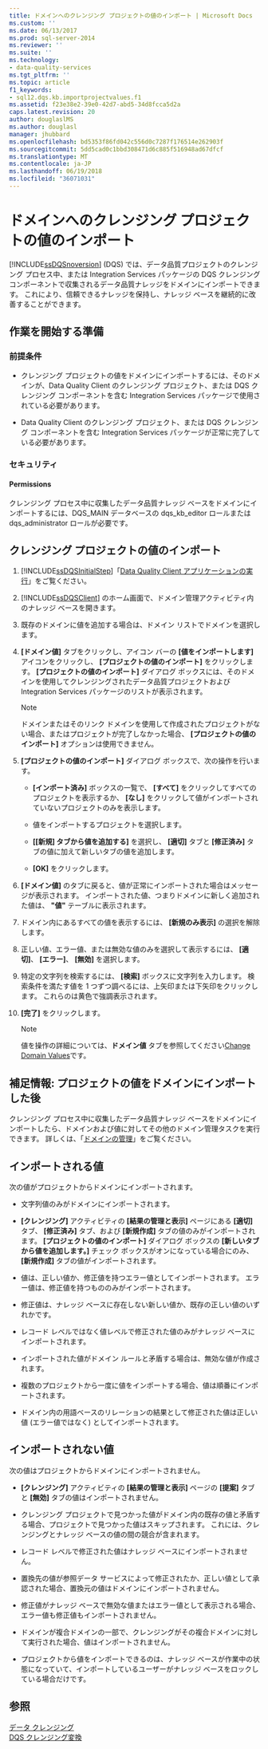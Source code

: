 ```yaml
---
title: ドメインへのクレンジング プロジェクトの値のインポート | Microsoft Docs
ms.custom: ''
ms.date: 06/13/2017
ms.prod: sql-server-2014
ms.reviewer: ''
ms.suite: ''
ms.technology:
- data-quality-services
ms.tgt_pltfrm: ''
ms.topic: article
f1_keywords:
- sql12.dqs.kb.importprojectvalues.f1
ms.assetid: f23e38e2-39e0-42d7-abd5-34d8fcca5d2a
caps.latest.revision: 20
author: douglaslMS
ms.author: douglasl
manager: jhubbard
ms.openlocfilehash: bd5353f86fd042c556d0c7287f176514e262903f
ms.sourcegitcommit: 5dd5cad0c1bbd308471d6c885f516948ad67dfcf
ms.translationtype: MT
ms.contentlocale: ja-JP
ms.lasthandoff: 06/19/2018
ms.locfileid: "36071031"
---
```

# <a name="import-cleansing-project-values-into-a-domain"></a>ドメインへのクレンジング プロジェクトの値のインポート
  [!INCLUDE[ssDQSnoversion](../includes/ssdqsnoversion-md.md)] (DQS) では、データ品質プロジェクトのクレンジング プロセス中、または Integration Services パッケージの DQS クレンジング コンポーネントで収集されるデータ品質ナレッジをドメインにインポートできます。 これにより、信頼できるナレッジを保持し、ナレッジ ベースを継続的に改善することができます。  
  
##  <a name="BeforeYouBegin"></a> 作業を開始する準備  
  
###  <a name="Prerequisites"></a> 前提条件  
  
-   クレンジング プロジェクトの値をドメインにインポートするには、そのドメインが、Data Quality Client のクレンジング プロジェクト、または DQS クレンジング コンポーネントを含む Integration Services パッケージで使用されている必要があります。  
  
-   Data Quality Client のクレンジング プロジェクト、または DQS クレンジング コンポーネントを含む Integration Services パッケージが正常に完了している必要があります。  
  
###  <a name="Security"></a> セキュリティ  
  
####  <a name="Permissions"></a> Permissions  
 クレンジング プロセス中に収集したデータ品質ナレッジ ベースをドメインにインポートするには、DQS_MAIN データベースの dqs_kb_editor ロールまたは dqs_administrator ロールが必要です。  
  
##  <a name="Import"></a> クレンジング プロジェクトの値のインポート  
  
1.  [!INCLUDE[ssDQSInitialStep](../includes/ssdqsinitialstep-md.md)]「[Data Quality Client アプリケーションの実行](../../2014/data-quality-services/run-the-data-quality-client-application.md)」をご覧ください。  
  
2.  [!INCLUDE[ssDQSClient](../includes/ssdqsclient-md.md)] のホーム画面で、ドメイン管理アクティビティ内のナレッジ ベースを開きます。  
  
3.  既存のドメインに値を追加する場合は、ドメイン リストでドメインを選択します。  
  
4.  **[ドメイン値]** タブをクリックし、アイコン バーの **[値をインポートします]** アイコンをクリックし、 **[プロジェクトの値のインポート]** をクリックします。 **[プロジェクトの値のインポート]** ダイアログ ボックスには、そのドメインを使用してクレンジングされたデータ品質プロジェクトおよび Integration Services パッケージのリストが表示されます。  
  
    > [!NOTE]  
    >  ドメインまたはそのリンク ドメインを使用して作成されたプロジェクトがない場合、またはプロジェクトが完了しなかった場合、 **[プロジェクトの値のインポート]** オプションは使用できません。  
  
5.  **[プロジェクトの値のインポート]** ダイアログ ボックスで、次の操作を行います。  
  
    -   **[インポート済み]** ボックスの一覧で、 **[すべて]** をクリックしてすべてのプロジェクトを表示するか、 **[なし]** をクリックして値がインポートされていないプロジェクトのみを表示します。  
  
    -   値をインポートするプロジェクトを選択します。  
  
    -   **[[新規] タブから値を追加する]** を選択し、 **[適切]** タブと **[修正済み]** タブの値に加えて新しいタブの値を追加します。  
  
    -   **[OK]** をクリックします。  
  
6.  **[ドメイン値]** のタブに戻ると、値が正常にインポートされた場合はメッセージが表示されます。 インポートされた値、つまりドメインに新しく追加された値は、 **"値"** テーブルに表示されます。  
  
7.  ドメイン内にあるすべての値を表示するには、 **[新規のみ表示]** の選択を解除します。  
  
8.  正しい値、エラー値、または無効な値のみを選択して表示するには、 **[適切]**、 **[エラー]**、 **[無効]** を選択します。  
  
9. 特定の文字列を検索するには、 **[検索]** ボックスに文字列を入力します。 検索条件を満たす値を 1 つずつ調べるには、上矢印または下矢印をクリックします。 これらのは黄色で強調表示されます。  
  
10. **[完了]** をクリックします。  
  
    > [!NOTE]  
    >  値を操作の詳細については、**ドメイン値** タブを参照してください[Change Domain Values](../../2014/data-quality-services/change-domain-values.md)です。  
  
##  <a name="FollowUp"></a> 補足情報: プロジェクトの値をドメインにインポートした後  
 クレンジング プロセス中に収集したデータ品質ナレッジ ベースをドメインにインポートしたら、ドメインおよび値に対してその他のドメイン管理タスクを実行できます。 詳しくは、「[ドメインの管理](../../2014/data-quality-services/managing-a-domain.md)」をご覧ください。  
  
##  <a name="Values"></a> インポートされる値  
 次の値がプロジェクトからドメインにインポートされます。  
  
-   文字列値のみがドメインにインポートされます。  
  
-   **[クレンジング]** アクティビティの **[結果の管理と表示]** ページにある **[適切]** タブ、 **[修正済み]** タブ、および **[新規作成]** タブの値のみがインポートされます。 **[プロジェクトの値のインポート]** ダイアログ ボックスの **[新しいタブから値を追加します。]** チェック ボックスがオンになっている場合にのみ、 **[新規作成]** タブの値がインポートされます。  
  
-   値は、正しい値か、修正値を持つエラー値としてインポートされます。 エラー値は、修正値を持つもののみがインポートされます。  
  
-   修正値は、ナレッジ ベースに存在しない新しい値か、既存の正しい値のいずれかです。  
  
-   レコード レベルではなく値レベルで修正された値のみがナレッジ ベースにインポートされます。  
  
-   インポートされた値がドメイン ルールと矛盾する場合は、無効な値が作成されます。  
  
-   複数のプロジェクトから一度に値をインポートする場合、値は順番にインポートされます。  
  
-   ドメイン内の用語ベースのリレーションの結果として修正された値は正しい値 (エラー値ではなく) としてインポートされます。  
  
##  <a name="ValuesNot"></a> インポートされない値  
 次の値はプロジェクトからドメインにインポートされません。  
  
-   **[クレンジング]** アクティビティの **[結果の管理と表示]** ページの **[提案]** タブと **[無効]** タブの値はインポートされません。  
  
-   クレンジング プロジェクトで見つかった値がドメイン内の既存の値と矛盾する場合、プロジェクトで見つかった値はスキップされます。 これには、クレンジングとナレッジ ベースの値の間の競合が含まれます。  
  
-   レコード レベルで修正された値はナレッジ ベースにインポートされません。  
  
-   置換先の値が参照データ サービスによって修正されたか、正しい値として承認された場合、置換元の値はドメインにインポートされません。  
  
-   修正値がナレッジ ベースで無効な値またはエラー値として表示される場合、エラー値も修正値もインポートされません。  
  
-   ドメインが複合ドメインの一部で、クレンジングがその複合ドメインに対して実行された場合、値はインポートされません。  
  
-   プロジェクトから値をインポートできるのは、ナレッジ ベースが作業中の状態になっていて、インポートしているユーザーがナレッジ ベースをロックしている場合だけです。  
  
## <a name="see-also"></a>参照  
 [データ クレンジング](../../2014/data-quality-services/data-cleansing.md)   
 [DQS クレンジング変換](../integration-services/data-flow/transformations/dqs-cleansing-transformation.md)  
  
  